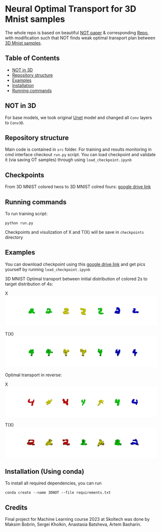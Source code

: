 # Neural Optimal Transport for 3D Mnist samples

The whole repo is based on beautiful [NOT paper](https://openreview.net/forum?id=d8CBRlWNkqH) & corresponding [Repo](https://github.com/iamalexkorotin/NeuralOptimalTransport), with modification such that NOT finds weak optimal transport plan between [3D Mnist samples](https://openreview.net/forum?id=d8CBRlWNkqH).

## Table of Contents
- [NOT in 3D](#Idea)
- [Repository structure](#repo)
- [Examples](#examples)
- [Installation](#install)
- [Running commands](#running)
## NOT in 3D
For base models, we took original [Unet](https://arxiv.org/abs/1505.04597) model and changed all `Conv` layers to `Conv3D`.
## Repository structure
Main code is contained in `src` folder. For training and results monitoring in cmd interface checkout `run.py` script.
You can load checkpoint and validate it (via saving OT samples) through using `load_checkpoint.ipynb`

## Checkpoints
From 3D MNIST colored twos to 3D MNIST colred fours:  [google drive link](
https://drive.google.com/file/d/1kFqCJafAmQVrDFUhWTRKioM8tUfPFB7h/view?usp=sharing)

## Running commands
To run training script:
```
python run.py
```
Checkpoints and visulization of X and T(X) will be save in ```checkpoints``` directory
## Examples
You can download checkpoint using this [google drive link](
https://drive.google.com/file/d/1kFqCJafAmQVrDFUhWTRKioM8tUfPFB7h/view?usp=sharing) and get pics yourself by running `load_checkpoint.ipynb`

3D MNIST Optimal transport between initial distribution of colored 2s to target distribution of 4s:

X
![X](images/2_24.jpeg)

T(X)
![T(x)](images/4_24.jpeg)


Optimal transport in reverse:

X
![X_4](images/4_42.jpeg)

T(X)
![T(X)_2](images/2_42.jpeg)


## Installation (Using conda)
To install all required dependencies, you can run
```
conda create --name 3DNOT --file requirements.txt
```

## Credits
Final project for Machine Learning course 2023 at Skoltech was done by Maksim Bobrin, Sergei Kholkin, Anastasia Batsheva, Artem Basharin.